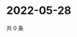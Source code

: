 # 2022-05-28

共 0 条

<!-- BEGIN WEIBO -->
<!-- 最后更新时间 Sat May 28 2022 13:05:52 GMT+0800 (China Standard Time) -->

<!-- END WEIBO -->
